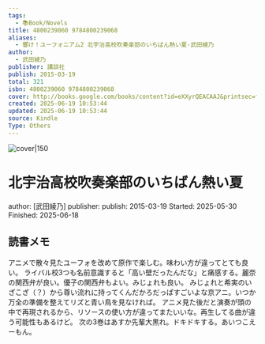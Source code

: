 ```yaml
---
tags:
  - 📚Book/Novels
title: 4800239060 9784800239068
aliases:
  - 響け！ユーフォニアム2 北宇治高校吹奏楽部のいちばん熱い夏-武田綾乃
author:
  - 武田綾乃
publisher: 講談社
publish: 2015-03-19
total: 321
isbn: 4800239060 9784800239068
cover: http://books.google.com/books/content?id=eXXyrQEACAAJ&printsec=frontcover&img=1&zoom=1&source=gbs_api
created: 2025-06-19 10:53:44
updated: 2025-06-19 10:53:44
source: Kindle
Type: Others
---
```

![cover|150](http://books.google.com/books/content?id=eXXyrQEACAAJ&printsec=frontcover&img=1&zoom=1&source=gbs_api)
# 北宇治高校吹奏楽部のいちばん熱い夏
author: [武田綾乃]
publisher: 
publish: 2015-03-19
Started: 2025-05-30
Finished: 2025-06-18
## 読書メモ
アニメで散々見たユーフォを改めて原作で楽しむ。味わい方が違ってとても良い。
ライバル校3つも名前意識すると「高い壁だったんだな」と痛感する。麗奈の関西弁が良い。優子の関西弁もよい。みじょれも良い。
みじょれと希実のいざこざ（？）から尊い流れに持ってくんだかろだっぱすごいよな京アニ。いつか万全の準備を整えてリズと青い鳥を見なければ。
アニメ見た後だと演奏が頭の中で再現されるから、リソースの使い方が違ってまたいいな。再生してる曲が違う可能性もあるけど。
次の3巻はあすか先輩大黒れ。ドキドキする。あいつこえーもん。